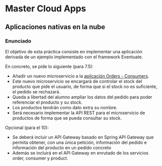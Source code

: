 # Master Cloud Apps

 ## Aplicaciones nativas en la nube

### Enunciado

El objetivo de esta práctica consiste en implementar una aplicación derivada de un ejemplo
implementado con el framework Eventuate.

En concreto, se pide lo siguiente (para 7.5):

- Añadir un nuevo microservicio a la [aplicación Orders - Consumers](https://github.com/eventuate-tram/eventuate-tram-sagas-examples-customers-and-orders).
- Este nuevo microservicio se encargará de controlar el stock del producto que pide el
usuario, de forma que si el stock no es suficiente, el pedido se rechazará.
- Queda a libertad del alumno ampliar los datos del pedido para poder referenciar el
producto y su stock.
- Los productos tendrán como dato extra su nombre.
- Será necesario implementar la API REST para el microservicio de productos de
forma que se pueda consultar su stock.

Opcional (para el 10):

- Se deberá incluir un API Gateway basado en Spring API Gateway que permita
obtener, con una única petición, información del pedido e información del producto
en un pedido concreto
- Además se incluirá en el API Gateway en enrutado de los servicios order, consumer
y product.